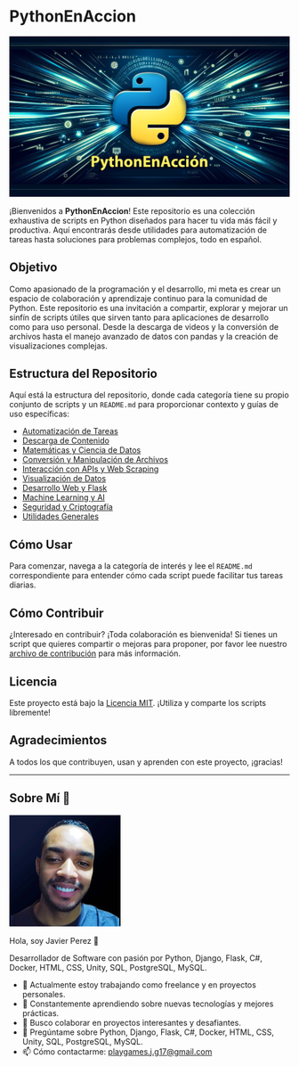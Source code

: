 # PythonEnAccion

![Banner](imagenes/banner.png)

¡Bienvenidos a **PythonEnAccion**! Este repositorio es una colección exhaustiva de scripts en Python diseñados para hacer tu vida más fácil y productiva. Aquí encontrarás desde utilidades para automatización de tareas hasta soluciones para problemas complejos, todo en español.

## Objetivo

Como apasionado de la programación y el desarrollo, mi meta es crear un espacio de colaboración y aprendizaje continuo para la comunidad de Python. Este repositorio es una invitación a compartir, explorar y mejorar un sinfín de scripts útiles que sirven tanto para aplicaciones de desarrollo como para uso personal. Desde la descarga de videos y la conversión de archivos hasta el manejo avanzado de datos con pandas y la creación de visualizaciones complejas.

## Estructura del Repositorio

Aquí está la estructura del repositorio, donde cada categoría tiene su propio conjunto de scripts y un `README.md` para proporcionar contexto y guías de uso específicas:

- [Automatización de Tareas](automatizacion_de_tareas)
- [Descarga de Contenido](descarga_de_contenido)
- [Matemáticas y Ciencia de Datos](matematicas_y_ciencia_de_datos)
- [Conversión y Manipulación de Archivos](conversion_y_manipulacion_de_archivos)
- [Interacción con APIs y Web Scraping](interaccion_con_apis_y_web_scraping)
- [Visualización de Datos](visualizacion_de_datos)
- [Desarrollo Web y Flask](desarrollo_web)
- [Machine Learning y AI](machine_learning_y_ai)
- [Seguridad y Criptografía](seguridad_y_critpografia)
- [Utilidades Generales](utilidades_generales)

## Cómo Usar

Para comenzar, navega a la categoría de interés y lee el `README.md` correspondiente para entender cómo cada script puede facilitar tus tareas diarias.

## Cómo Contribuir

¿Interesado en contribuir? ¡Toda colaboración es bienvenida! Si tienes un script que quieres compartir o mejoras para proponer, por favor lee nuestro [archivo de contribución](CONTRIBUTING.md) para más información.

## Licencia

Este proyecto está bajo la [Licencia MIT](LICENSE.md). ¡Utiliza y comparte los scripts libremente!

## Agradecimientos

A todos los que contribuyen, usan y aprenden con este proyecto, ¡gracias!

---

## Sobre Mí 🚀

![Javier Perez](imagenes/foto_perfil.png)

Hola, soy Javier Perez 👋

Desarrollador de Software con pasión por Python, Django, Flask, C#, Docker, HTML, CSS, Unity, SQL, PostgreSQL, MySQL.

- 🔭 Actualmente estoy trabajando como freelance y en proyectos personales.
- 🌱 Constantemente aprendiendo sobre nuevas tecnologías y mejores prácticas.
- 👯 Busco colaborar en proyectos interesantes y desafiantes.
- 💬 Pregúntame sobre Python, Django, Flask, C#, Docker, HTML, CSS, Unity, SQL, PostgreSQL, MySQL.
- 📫 Cómo contactarme: [playgames.j.g17@gmail.com](mailto:playgames.j.g17@gmail.com)

